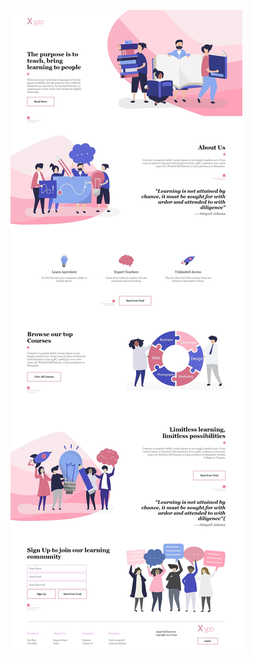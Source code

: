 ![alt img](https://github.com/selvajayarose/Responsive_Website_HTML_CSS/blob/main/img/fs.jpg?raw=true)

